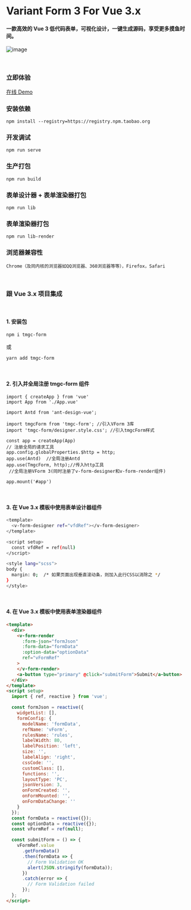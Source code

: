 # Variant Form 3 For Vue 3.x

#### 一款高效的 Vue 3 低代码表单，可视化设计，一键生成源码，享受更多摸鱼时间。

![image](https://ks3-cn-beijing.ksyuncs.com/vform-static/img/vform_demo.gif)

<br/>

### 立即体验

[在线 Demo](https://variant-form-antd.vercel.app/)

### 安装依赖

```
npm install --registry=https://registry.npm.taobao.org
```

### 开发调试

```
npm run serve
```

### 生产打包

```
npm run build
```

### 表单设计器 + 表单渲染器打包

```
npm run lib
```

### 表单渲染器打包

```
npm run lib-render
```

### 浏览器兼容性

`Chrome（及同内核的浏览器如QQ浏览器、360浏览器等等），Firefox，Safari`

 <br/>

### 跟 Vue 3.x 项目集成

 <br/>

#### 1. 安装包

```bash
npm i tmgc-form
```

或

```bash
yarn add tmgc-form
```

 <br/>

#### 2. 引入并全局注册 tmgc-form 组件

```
import { createApp } from 'vue'
import App from './App.vue'

import Antd from 'ant-design-vue';

import tmgcForm from 'tmgc-form'; //引入VForm 3库
import 'tmgc-form/designer.style.css'; //引入tmgcForm样式

const app = createApp(App)
// 注册全局的请求工具
app.config.globalProperties.$http = http;
app.use(Antd)  //全局注册Antd
app.use(TmgcForm, http);//传入http工具
 //全局注册VForm 3(同时注册了v-form-designer和v-form-render组件)

app.mount('#app')
```

 <br/>

#### 3. 在 Vue 3.x 模板中使用表单设计器组件

```bash
<template>
  <v-form-designer ref="vfdRef"></v-form-designer>
</template>

<script setup>
  const vfdRef = ref(null)
</script>

<style lang="scss">
body {
  margin: 0;  /* 如果页面出现垂直滚动条，则加入此行CSS以消除之 */
}
</style>
```

 <br/>

#### 4. 在 Vue 3.x 模板中使用表单渲染器组件

```html
<template>
  <div>
    <v-form-render
      :form-json="formJson"
      :form-data="formData"
      :option-data="optionData"
      ref="vFormRef"
    >
    </v-form-render>
    <a-button type="primary" @click="submitForm">Submit</a-button>
  </div>
</template>
<script setup>
  import { ref, reactive } from 'vue';

  const formJson = reactive({
    widgetList: [],
    formConfig: {
      modelName: 'formData',
      refName: 'vForm',
      rulesName: 'rules',
      labelWidth: 80,
      labelPosition: 'left',
      size: '',
      labelAlign: 'right',
      cssCode: '',
      customClass: [],
      functions: '',
      layoutType: 'PC',
      jsonVersion: 3,
      onFormCreated: '',
      onFormMounted: '',
      onFormDataChange: ''
    }
  });
  const formData = reactive({});
  const optionData = reactive({});
  const vFormRef = ref(null);

  const submitForm = () => {
    vFormRef.value
      .getFormData()
      .then(formData => {
        // Form Validation OK
        alert(JSON.stringify(formData));
      })
      .catch(error => {
        // Form Validation failed
      });
  };
</script>
```

 <br/>
